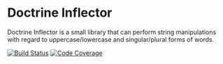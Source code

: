 # Doctrine Inflector

Doctrine Inflector is a small library that can perform string manipulations
with regard to uppercase/lowercase and singular/plural forms of words.

[![Build Status](https://travis-ci.org/doctrine/inflector.svg)](https://travis-ci.org/doctrine/inflector)
[![Code Coverage](https://codecov.io/gh/doctrine/inflector/branch/2.0.x/graph/badge.svg)](https://codecov.io/gh/doctrine/inflector/branch/2.0.x)
